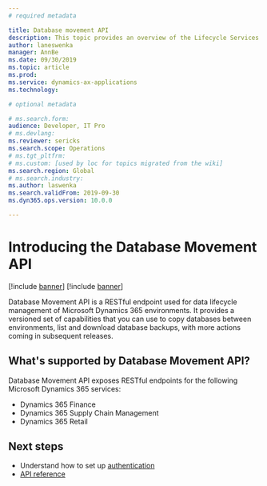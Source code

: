 ```yaml
---
# required metadata

title: Database movement API
description: This topic provides an overview of the Lifecycle Services Database Movement API. 
author: laneswenka
manager: AnnBe
ms.date: 09/30/2019
ms.topic: article
ms.prod: 
ms.service: dynamics-ax-applications
ms.technology: 

# optional metadata

# ms.search.form: 
audience: Developer, IT Pro
# ms.devlang: 
ms.reviewer: sericks
ms.search.scope: Operations
# ms.tgt_pltfrm: 
# ms.custom: [used by loc for topics migrated from the wiki]
ms.search.region: Global
# ms.search.industry: 
ms.author: laswenka
ms.search.validFrom: 2019-09-30
ms.dyn365.ops.version: 10.0.0

---
```


# Introducing the Database Movement API

[!include [banner](../../includes/banner.md)]
[!include [banner](../../includes/preview-banner.md)]

Database Movement API is a RESTful endpoint used for data lifecycle management of Microsoft Dynamics 365 environments. It provides a versioned set of capabilities that you can use to copy databases between environments, list and download database backups, with more actions coming in subsequent releases.

## What's supported by Database Movement API?
Database Movement API exposes RESTful endpoints for the following Microsoft Dynamics 365 services:
* Dynamics 365 Finance
* Dynamics 365 Supply Chain Management
* Dynamics 365 Retail

## Next steps
* Understand how to set up [authentication](dbmovement-api-authentication.md)
* [API reference](./v1/dbmovement-api-v1-overview.md)

